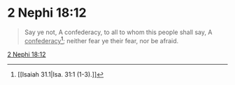 # 2 Nephi 18:12

> Say ye not, A confederacy, to all to whom this people shall say, A <u>confederacy</u>[^a]; neither fear ye their fear, nor be afraid.

[2 Nephi 18:12](https://www.churchofjesuschrist.org/study/scriptures/bofm/2-ne/18?lang=eng&id=p12#p12)


[^a]: [[Isaiah 31.1|Isa. 31:1 (1-3).]]
